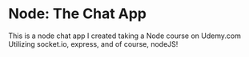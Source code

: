 # Node: The Chat App
This is a node chat app I created taking a Node course on Udemy.com
Utilizing socket.io, express, and of course, nodeJS!
